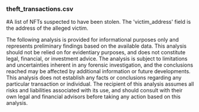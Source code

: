 ### theft_transactions.csv 

#A list of NFTs suspected to have been stolen. The 'victim_address' field is the address of the alleged victim.



The following analysis is provided for informational purposes only and represents preliminary findings based on the available data. This analysis should not be relied on for evidentiary purposes, and does not constitute legal, financial, or investment advice. The analysis is subject to limitations and uncertainties inherent in any forensic investigation, and the conclusions reached may be affected by additional information or future developments. This analysis does not establish any facts or conclusions regarding any particular transaction or individual. The recipient of this analysis assumes all risks and liabilities associated with its use, and should consult with their own legal and financial advisors before taking any action based on this analysis.
